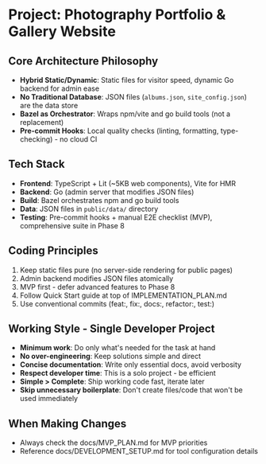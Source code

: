 <!-- Workspace Copilot Instructions -->

# Project: Photography Portfolio & Gallery Website

## Core Architecture Philosophy

- **Hybrid Static/Dynamic**: Static files for visitor speed, dynamic Go backend for admin ease
- **No Traditional Database**: JSON files (`albums.json`, `site_config.json`) are the data store
- **Bazel as Orchestrator**: Wraps npm/vite and go build tools (not a replacement)
- **Pre-commit Hooks**: Local quality checks (linting, formatting, type-checking) - no cloud CI

## Tech Stack

- **Frontend**: TypeScript + Lit (~5KB web components), Vite for HMR
- **Backend**: Go (admin server that modifies JSON files)
- **Build**: Bazel orchestrates npm and go build tools
- **Data**: JSON files in `public/data/` directory
- **Testing**: Pre-commit hooks + manual E2E checklist (MVP), comprehensive suite in Phase 8

## Coding Principles

1. Keep static files pure (no server-side rendering for public pages)
2. Admin backend modifies JSON files atomically
3. MVP first - defer advanced features to Phase 8
4. Follow Quick Start guide at top of IMPLEMENTATION_PLAN.md
5. Use conventional commits (feat:, fix:, docs:, refactor:, test:)

## Working Style - Single Developer Project

- **Minimum work**: Do only what's needed for the task at hand
- **No over-engineering**: Keep solutions simple and direct
- **Concise documentation**: Write only essential docs, avoid verbosity
- **Respect developer time**: This is a solo project - be efficient
- **Simple > Complete**: Ship working code fast, iterate later
- **Skip unnecessary boilerplate**: Don't create files/code that won't be used immediately

## When Making Changes

- Always check the docs/MVP_PLAN.md for MVP priorities
- Reference docs/DEVELOPMENT_SETUP.md for tool configuration details
